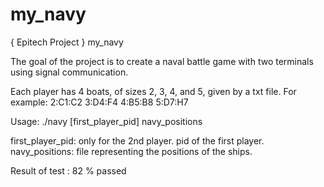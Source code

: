 # my_navy
{ Epitech Project }      my_navy 

The goal of the project is to create a naval battle game with two terminals using signal communication.

Each player has 4 boats, of sizes 2, 3, 4, and 5, given by a txt file. For example:
  2:C1:C2
  3:D4:F4
  4:B5:B8
  5:D7:H7

Usage:
  ./navy [first_player_pid] navy_positions

  first_player_pid: only for the 2nd player. pid of the first player.
  navy_positions: file representing the positions of the ships.

Result of test :  82 % passed
